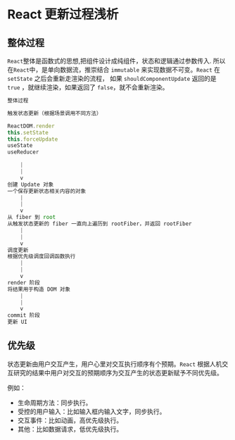 # React 更新过程浅析

## 整体过程

`React`整体是函数式的思想,把组件设计成纯组件，状态和逻辑通过参数传入.
所以在`React`中，是单向数据流，推崇结合 `immutable` 来实现数据不可变。`React` 在 `setState` 之后会重新走渲染的流程，
如果 `shouldComponentUpdate` 返回的是 `true` ，就继续渲染，如果返回了 `false`，就不会重新渲染。

```js
整体过程

触发状态更新（根据场景调用不同方法）

ReactDOM.render
this.setState
this.forceUpdate
useState
useReducer

    |
    |
    v
创建 Update 对象
一个保存更新状态相关内容的对象
    |
    |
    v
从 fiber 到 root
从触发状态更新的 fiber 一直向上遍历到 rootFiber，并返回 rootFiber
    |
    |
    v
调度更新
根据优先级调度回调函数执行
    |
    |
    v
render 阶段
将结果用于构造 DOM 对象
    |
    |
    v
commit 阶段
更新 UI
```

## 优先级

状态更新由用户交互产生，用户心里对交互执行顺序有个预期。`React` 根据人机交互研究的结果中用户对交互的预期顺序为交互产生的状态更新赋予不同优先级。

例如：

- 生命周期方法：同步执行。
- 受控的用户输入：比如输入框内输入文字，同步执行。
- 交互事件：比如动画，高优先级执行。
- 其他：比如数据请求，低优先级执行。

